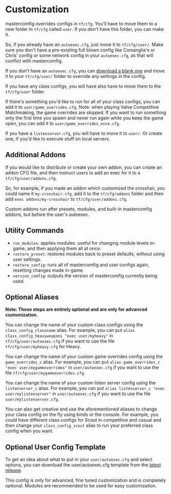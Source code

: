 # Customization

mastercomfig overrides configs in `tf/cfg`. You'll have to move them to a new folder in `tf/cfg` called `user`. If you don't have this folder, you can make it.

So, if you already have an `autoexec.cfg`, just move it to `tf/cfg/user/`. Make sure you don't have a pre-existing
full blown config like Comanglia's or Chris' config or some network config in your `autoexec.cfg`, as that will
conflict with mastercomfig.

If you don't have an `autoexec.cfg`, you can [download a blank one](https://github.com/mastercoms/mastercomfig/releases/latest/download/autoexec.cfg) and move it to your `tf/cfg/user/` folder to override any settings in the config.

If you have any class configs, you will have also have to move them to the `tf/cfg/user` folder.

If there's something you'd like to run for all of your class configs, you can add it to `user/game_overrides.cfg`. Note: when playing Valve Competitive Matchmaking, the game overrides are skipped.
If you want to run something only the first time you spawn and never run again while you keep the game open, you can add it to `user/game_overrides_once.cfg`.

If you have a `listenserver.cfg`, you will have to move it to `user/`. Or create one, if you'd like to execute stuff on local servers.

## Additional Addons

If you would like to distribute or create your own addon, you can create an addon CFG file, and then instruct users to add an exec for it to a `tf/cfg/user/addons.cfg`.

So, for example, if you made an addon which customized the crosshair, you could name it `my-crosshair.cfg`, add it to the `tf/cfg/addons` folder and then add `exec addons/my-crosshair` to `tf/cfg/user/addons.cfg`.

Custom addons run after presets, modules, and built-in mastercomfig addons, but before the user's autoexec.

## Utility Commands

* `run_modules`: applies modules. useful for changing module levels in-game, and then applying them all at once.
* `restore_preset`: restores modules back to preset defaults, without using user settings.
* `restore_config`: runs all of mastercomfig and user configs again, resetting changes made in-game.
* `version_comfig`: outputs the version of mastercomfig currently being used.

## Optional Aliases

**Note: These steps are entirely optional and are only for advanced customization.**

You can change the name of your custom class configs using the `class_config_classname` alias.
For example, you can put `alias class_config_heavyweapons "exec user/myheavy"` in `tf/cfg/user/autoexec.cfg` if you want to use the file `tf/cfg/user/myheavy.cfg` for Heavy.

You can change the name of your custom game overrides config using the `game_overrides_c` alias.
For example, you can put `alias game_overrides_c "exec user/mygameoverrides"` in `user/autoexec.cfg` if you want to use the file `tf/cfg/user/mygameoverrides.cfg`.

You can change the name of your custom listen server config using the `listenserver_c` alias.
For example, you can put `alias listenserver_c "exec user/mylistenserver"` in `user/autoexec.cfg` if you want to use the file `user/mylistenserver.cfg`.

You can also get creative and use the aforementioned aliases to change your class config on the fly using binds or the console.
For example, you could have different class configs for Scout in competitive and casual and then change your `class_config_scout` alias to run your preferred class config when you want.

## Optional User Config Template

To get an idea about what to put in your `user/autoexec.cfg` and select options,
you can download the user/autoexec.cfg template from the [latest release](https://github.com/mastercoms/mastercomfig/releases/latest).

This config is only for advanced, fine tuned customization and is completely optional. Modules are recommended to be used for easy customization.
